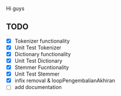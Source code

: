 Hi guys

## TODO

- [x] Tokenizer functionality
- [x] Unit Test Tokenizer
- [x] Dictionary functionality
- [x] Unit Test Dictionary
- [x] Stemmer Fucntionality
- [x] Unit Test Stemmer
- [x] infix removal & loopPengembalianAkhiran
- [ ] add documentation
